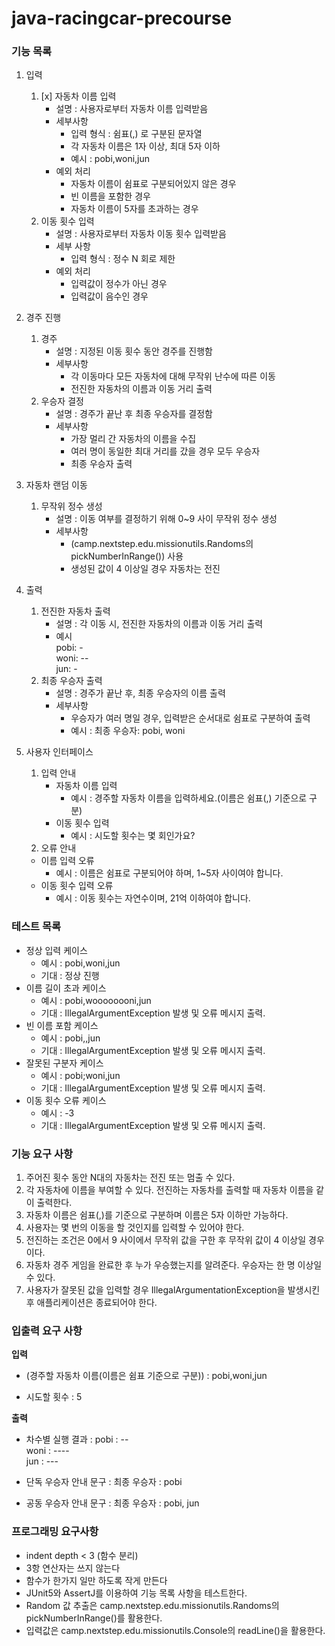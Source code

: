 # java-racingcar-precourse

### 기능 목록
1. 입력
   1. [x] 자동차 이름 입력
      - 설명 : 사용자로부터 자동차 이름 입력받음
      - 세부사항 
        - 입력 형식 : 쉼표(,) 로 구분된 문자열
        - 각 자동차 이름은 1자 이상, 최대 5자 이하
        - 예시 : pobi,woni,jun
      - 예외 처리 
        - 자동차 이름이 쉼표로 구분되어있지 않은 경우
        - 빈 이름을 포함한 경우
        - 자동차 이름이 5자를 초과하는 경우
   2. 이동 횟수 입력
      - 설명 : 사용자로부터 자동차 이동 횟수 입력받음
      - 세부 사항 
        - 입력 형식 : 정수 N 회로 제한
      - 예외 처리
        - 입력값이 정수가 아닌 경우
        - 입력값이 음수인 경우
2. 경주 진행
   1. 경주
      - 설명 : 지정된 이동 횟수 동안 경주를 진행함
      - 세부사항
        - 각 이동마다 모든 자동차에 대해 무작위 난수에 따른 이동
        - 전진한 자동차의 이름과 이동 거리 출력
   2. 우승자 결정
      - 설명 : 경주가 끝난 후 최종 우승자를 결정함
      - 세부사항
        - 가장 멀리 간 자동차의 이름을 수집
        - 여러 명이 동일한 최대 거리를 갔을 경우 모두 우승자
        - 최종 우승자 출력
3. 자동차 랜덤 이동
   1. 무작위 정수 생성
      - 설명 : 이동 여부를 결정하기 위해 0~9 사이 무작위 정수 생성
      - 세부사항
        - (camp.nextstep.edu.missionutils.Randoms의 pickNumberInRange()) 사용
        - 생성된 값이 4 이상일 경우 자동차는 전진

4. 출력
   1. 전진한 자동차 출력
      - 설명 : 각 이동 시, 전진한 자동차의 이름과 이동 거리 출력
      - 예시 </br> pobi: - </br>
        woni: -- </br>
        jun: -
    2. 최종 우승자 출력
       - 설명 : 경주가 끝난 후, 최종 우승자의 이름 출력
       - 세부사항
         - 우승자가 여러 명일 경우, 입력받은 순서대로 쉼표로 구분하여 출력
         - 예시 : 최종 우승자: pobi, woni
5. 사용자 인터페이스
   1. 입력 안내
      - 자동차 이름 입력
        - 예시 : 경주할 자동차 이름을 입력하세요.(이름은 쉼표(,) 기준으로 구분)
      - 이동 횟수 입력
        - 예시 : 시도할 횟수는 몇 회인가요?
   2. 오류 안내
    - 이름 입력 오류
      - 예시 : 이름은 쉼표로 구분되어야 하며, 1~5자 사이여야 합니다.
    - 이동 횟수 입력 오류
      - 예시 : 이동 횟수는 자연수이며, 21억 이하여야 합니다.

### 테스트 목록
- 정상 입력 케이스
  - 예시 : pobi,woni,jun
  - 기대 : 정상 진행
- 이름 길이 초과 케이스
  - 예시 : pobi,woooooooni,jun
  - 기대 : IllegalArgumentException 발생 및 오류 메시지 출력.
- 빈 이름 포함 케이스
  - 예시 : pobi,,jun
  - 기대 : IllegalArgumentException 발생 및 오류 메시지 출력.
- 잘못된 구분자 케이스
  - 예시 : pobi;woni,jun
  - 기대 : IllegalArgumentException 발생 및 오류 메시지 출력.
- 이동 횟수 오류 케이스
  - 예시 : -3
  - 기대 : IllegalArgumentException 발생 및 오류 메시지 출력.


### 기능 요구 사항
1. 주어진 횟수 동안 N대의 자동차는 전진 또는 멈출 수 있다.
2. 각 자동차에 이름을 부여할 수 있다. 전진하는 자동차를 출력할 때 자동차 이름을 같이 출력한다.
3. 자동차 이름은 쉼표(,)를 기준으로 구분하며 이름은 5자 이하만 가능하다.
4. 사용자는 몇 번의 이동을 할 것인지를 입력할 수 있어야 한다.
5. 전진하는 조건은 0에서 9 사이에서 무작위 값을 구한 후 무작위 값이 4 이상일 경우이다.
6. 자동차 경주 게임을 완료한 후 누가 우승했는지를 알려준다. 우승자는 한 명 이상일 수 있다.
7. 사용자가 잘못된 값을 입력할 경우 IllegalArgumentationException을 발생시킨 후 애플리케이션은 종료되어야 한다.

### 입출력 요구 사항
**입력** 
- (경주할 자동차 이름(이름은 쉼표 기준으로 구분))
    : pobi,woni,jun

- 시도할 횟수
    : 5


**출력**
- 차수별 실행 결과
    : pobi : -- </br>
    woni : ---- </br>
jun : ---

- 단독 우승자 안내 문구
  : 최종 우승자 : pobi

- 공동 우승자 안내 문구
    : 최종 우승자 : pobi, jun


### 프로그래밍 요구사항
- indent depth < 3 (함수 분리)
- 3항 연산자는 쓰지 않는다
- 함수가 한가지 일만 하도록 작게 만든다
- JUnit5와 AssertJ를 이용하여 기능 목록 사항을 테스트한다.
- Random 값 추출은 camp.nextstep.edu.missionutils.Randoms의 pickNumberInRange()를 활용한다.
- 입력값은 camp.nextstep.edu.missionutils.Console의 readLine()을 활용한다.